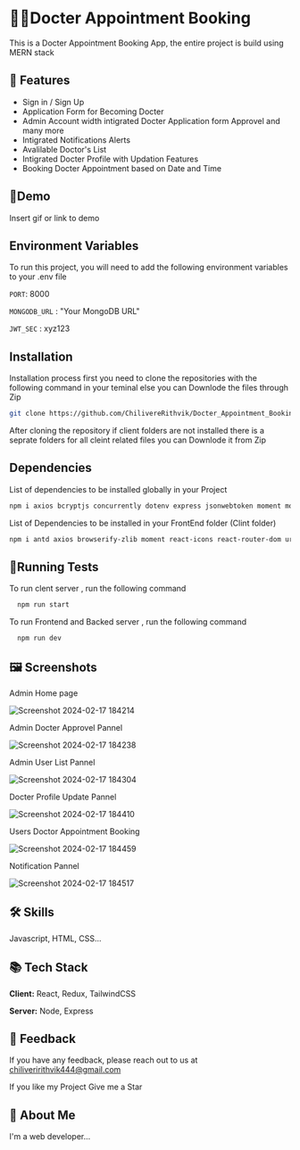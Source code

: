 
# 👩‍⚕️Docter Appointment Booking  

This is a Docter Appointment Booking App, the entire project is build using MERN stack


## 🚀 Features

- Sign in / Sign Up 
- Application Form for Becoming Docter 
- Admin Account width intigrated Docter Application form Approvel and many more
- Intigrated Notifications Alerts
- Avalilable Doctor's List
- Intigrated Docter Profile with Updation Features
- Booking Docter Appointment based on Date and Time
 

## 📱Demo

Insert gif or link to demo


## Environment Variables

To run this project, you will need to add the following environment variables to your .env file 

`PORT`: 8000 


`MONGODB_URL` : "Your MongoDB URL"

`JWT_SEC` : xyz123


## Installation

Installation process first you need to clone the repositories with the following command in your teminal else you can Downlode the files through Zip
```bash
git clone https://github.com/ChilivereRithvik/Docter_Appointment_Booking.git

```
After cloning the repository if client folders are not installed there is a seprate folders for all cleint related files you can Downlode it from Zip 

## Dependencies

List of dependencies to be installed globally in your Project

```bash
npm i axios bcryptjs concurrently dotenv express jsonwebtoken moment mongodb mongoose morgan nodemon

```
List of Dependencies to be installed in your FrontEnd folder (Clint folder)

```bash
npm i antd axios browserify-zlib moment react-icons react-router-dom url web-vitals react-dom

```
## 🏃Running Tests

To run clent server , run the following command

```bash
  npm run start
```
To run Frontend and Backed  server , run the following command

```bash
  npm run dev
```



## 🖼 Screenshots

Admin Home page

![Screenshot 2024-02-17 184214](https://github.com/ChilivereRithvik/Docter_Appointment_Booking/assets/105280521/d498893f-6886-4968-a773-429024009c63)

Admin Docter Approvel Pannel

![Screenshot 2024-02-17 184238](https://github.com/ChilivereRithvik/Docter_Appointment_Booking/assets/105280521/617d2f65-1f9c-49bd-8d6e-cb185d5a3274)

Admin User List Pannel

![Screenshot 2024-02-17 184304](https://github.com/ChilivereRithvik/Docter_Appointment_Booking/assets/105280521/5ce9f026-5508-4d3e-9b9d-6ef41fbf4e94)

Docter Profile Update Pannel


![Screenshot 2024-02-17 184410](https://github.com/ChilivereRithvik/Docter_Appointment_Booking/assets/105280521/981d4db7-6698-4b63-91fc-35eaa4677f82)

Users Doctor  Appointment Booking

![Screenshot 2024-02-17 184459](https://github.com/ChilivereRithvik/Docter_Appointment_Booking/assets/105280521/8cd0efd9-05e7-4f63-8511-d427babb9179)

Notification Pannel

![Screenshot 2024-02-17 184517](https://github.com/ChilivereRithvik/Docter_Appointment_Booking/assets/105280521/0b21bb1a-27c3-4d2e-a6a3-527bf956c7ba)
## 🛠 Skills
Javascript, HTML, CSS...


## 📚 Tech Stack

**Client:** React, Redux, TailwindCSS

**Server:** Node, Express


## 📧 Feedback

If you have any feedback, please reach out to us at chiliveririthvik444@gmail.com

If you like my Project Give me a Star


## 🚀 About Me
I'm a web developer...

